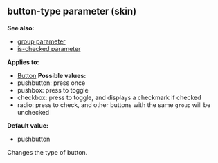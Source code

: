 ## button-type parameter (skin)
**See also:**
+   [group parameter](/ref/%7Bskin%7D/param/group.md) 
+   [is-checked parameter](/ref/%7Bskin%7D/param/is-checked.md) 
<!-- -->
**Applies to:**
+   [Button](/ref/%7Bskin%7D/control/button.md) <!-- -->
**Possible values:**
+   pushbutton: press once
+   pushbox: press to toggle
+   checkbox: press to toggle, and displays a checkmark if checked
+   radio: press to check, and other buttons with the same `group` will
    be unchecked
<!-- -->
**Default value:**
+   pushbutton


Changes the type of button.
